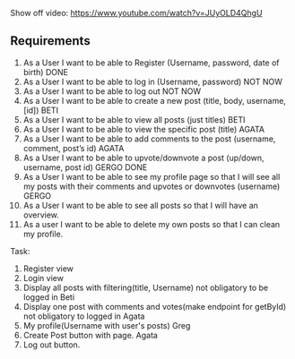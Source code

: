Show off video: https://www.youtube.com/watch?v=JUyOLD4QhgU


## Requirements

1.	As a User I want to be able to Register (Username, password, date of birth) DONE
2.	As a User I want to be able to log in (Username, password) NOT NOW
3.	As a User I want to be able to log out NOT NOW
4.	As a User I want to be able to create a new post (title, body, username, [id]) BETI
5.	As a User I want to be able to view all posts (just titles) BETI
6.	As a User I want to be able to view the specific post (title) AGATA
7.	As a User I want to be able to add comments to the post (username, comment, post’s id) AGATA
8.	As a User I want to be able to upvote/downvote a post (up/down, username, post id) GERGO DONE
9.	As a User I want to be able to see my profile page so that I will see all my posts with their comments and upvotes or downvotes (username) GERGO
10. As a User I want to be able to see all posts so that I will have an overview.
11. As a user I want to be able to delete my own posts so that I can clean my profile.


Task:
1. Register view
2. Login view 
3. Display all posts with filtering(title, Username) not obligatory to be logged in Beti
4. Display one post with comments and votes(make endpoint for getById) not obligatory to logged in Agata
5. My profile(Username with user's posts) Greg
6. Create Post button with page. Agata
7. Log out button.
